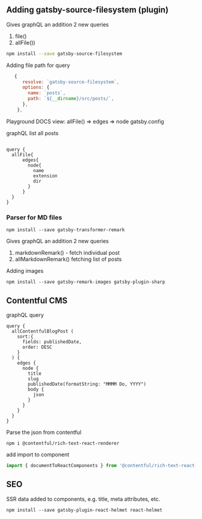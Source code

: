 ## Adding gatsby-source-filesystem (plugin)

Gives graphQL an addition 2 new queries

1. file()
2. allFile())

```bash
npm install --save gatsby-source-filesystem
```

Adding file path for query

```javascript
   {
      resolve: `gatsby-source-filesystem`,
      options: {
        name: `posts`,
        path: `${__dirname}/src/posts/`,
      },
    },
```

Playground DOCS view: allFile() => edges => node
gatsby.config

graphQL list all posts

```

query {
  allFile{
      edges{
        node{
          name
          extension
          dir
        }
      }
  }
}

```

### Parser for MD files

```
npm install --save gatsby-transformer-remark
```

Gives graphQL an addition 2 new queries

1. markdownRemark() - fetch individual post
2. allMarkdownRemark() fetching list of posts

Adding images

```
npm install --save gatsby-remark-images gatsby-plugin-sharp
```

## Contentful CMS

graphQL query

```
query {
  allContentfulBlogPost (
    sort:{
      fields: publishedDate,
      order: DESC
    }
  ) {
    edges {
      node {
        title
        slug
        publishedDate(formatString: "MMMM Do, YYYY")
        body {
          json
        }
      }
    }
  }
}
```

Parse the json from contentful

```
npm i @contentful/rich-text-react-renderer
```

add import to component

```javascript
import { documentToReactComponents } from '@contentful/rich-text-react-renderer'
```

## SEO

SSR data added to components, e.g. title, meta attributes, etc.

```
npm install --save gatsby-plugin-react-helmet react-helmet
```
